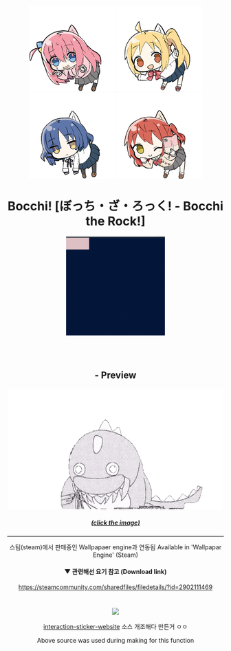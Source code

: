 <div align = "center">

<img src = "imgs/bocchi.png" width = "200px"> <img src = "imgs/nijika.png" width = "200px"> <img src = "imgs/ryo.png" width = "200px"> <img src = "imgs/kita.png" width = "200px">

<h1> Bocchi! [ぼっち・ざ・ろっく! - Bocchi the Rock!] </h1>
<img src = "imgs/bocchi!.gif" width = "230px">




</br></br>


## - Preview


<a href = "https://aber1047.github.io/bocchi/">
<img src = "imgs/bocchi_godzilla_.gif" width = "500px"> 

##### (click the image)

</a>

-------------




스팀(steam)에서 판매중인 Wallpapaer engine과 연동됨
Available in 'Wallpapar Engine' (Steam)

#### ▼ 관련해선 요기 참고 (Download link)
https://steamcommunity.com/sharedfiles/filedetails/?id=2902111469


#

<img src = "imgs/shake.gif" width = "230px"> 

<a href = "https://github.com/ABER1047/interaction-sticker-website">interaction-sticker-website</a> 소스 개조해다 만든거 ㅇㅇ

Above source was used during making for this function


</div>

